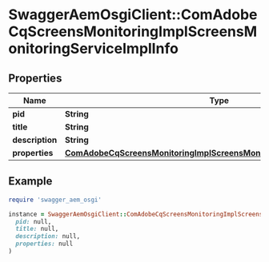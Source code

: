 # SwaggerAemOsgiClient::ComAdobeCqScreensMonitoringImplScreensMonitoringServiceImplInfo

## Properties

| Name | Type | Description | Notes |
| ---- | ---- | ----------- | ----- |
| **pid** | **String** |  | [optional] |
| **title** | **String** |  | [optional] |
| **description** | **String** |  | [optional] |
| **properties** | [**ComAdobeCqScreensMonitoringImplScreensMonitoringServiceImplProperties**](ComAdobeCqScreensMonitoringImplScreensMonitoringServiceImplProperties.md) |  | [optional] |

## Example

```ruby
require 'swagger_aem_osgi'

instance = SwaggerAemOsgiClient::ComAdobeCqScreensMonitoringImplScreensMonitoringServiceImplInfo.new(
  pid: null,
  title: null,
  description: null,
  properties: null
)
```

